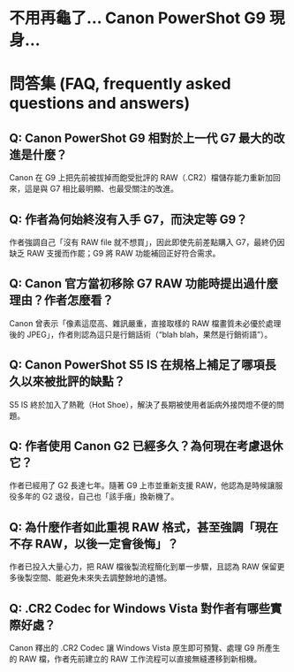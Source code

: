 # 不用再龜了… Canon PowerShot G9 現身…

# 問答集 (FAQ, frequently asked questions and answers)

## Q: Canon PowerShot G9 相對於上一代 G7 最大的改進是什麼？
Canon 在 G9 上把先前被拔掉而飽受批評的 RAW（.CR2）檔儲存能力重新加回來，這是與 G7 相比最明顯、也最受關注的改進。

## Q: 作者為何始終沒有入手 G7，而決定等 G9？
作者強調自己「沒有 RAW file 就不想買」，因此即使先前差點購入 G7，最終仍因缺乏 RAW 支援而作罷；G9 將 RAW 功能補回正好符合需求。

## Q: Canon 官方當初移除 G7 RAW 功能時提出過什麼理由？作者怎麼看？
Canon 曾表示「像素這麼高、雜訊嚴重，直接取樣的 RAW 檔畫質未必優於處理後的 JPEG」，作者則認為這只是行銷話術（“blah blah，果然是行銷術語”）。

## Q: Canon PowerShot S5 IS 在規格上補足了哪項長久以來被批評的缺點？
S5 IS 終於加入了熱靴（Hot Shoe），解決了長期被使用者詬病外接閃燈不便的問題。

## Q: 作者使用 Canon G2 已經多久？為何現在考慮退休它？
作者已經用了 G2 長達七年。隨著 G9 上市並重新支援 RAW，他認為是時候讓服役多年的 G2 退役，自己也「該手癢」換新機了。

## Q: 為什麼作者如此重視 RAW 格式，甚至強調「現在不存 RAW，以後一定會後悔」？
作者已投入大量心力，把 RAW 檔後製流程簡化到單一步驟，且認為 RAW 保留更多後製空間、能避免未來失去調整餘地的遺憾。

## Q: .CR2 Codec for Windows Vista 對作者有哪些實際好處？
Canon 釋出的 .CR2 Codec 讓 Windows Vista 原生即可預覽、處理 G9 所產生的 RAW 檔，作者先前建立的 RAW 工作流程可以直接無縫遷移到新相機。